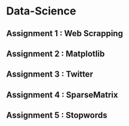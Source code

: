 # Data-Science

## Assignment 1 : Web Scrapping
## Assignment 2 : Matplotlib
## Assignment 3 : Twitter
## Assignment 4 : SparseMatrix
## Assignment 5 : Stopwords



